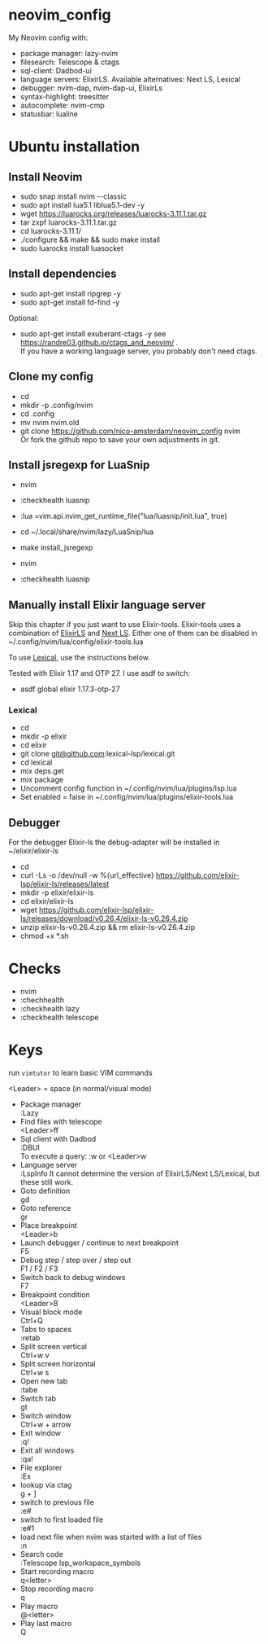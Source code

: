 # neovim_config
My Neovim config with:
- package manager: lazy-nvim
- filesearch: Telescope &amp; ctags
- sql-client: Dadbod-ui
- language servers: ElixirLS. Available alternatives: Next LS, Lexical
- debugger: nvim-dap, nvim-dap-ui, ElixirLs 
- syntax-highlight: treesitter
- autocomplete: nvim-cmp 
- statusbar: lualine

# Ubuntu installation

## Install Neovim

- sudo snap install nvim --classic
- sudo apt install lua5.1 liblua5.1-dev -y
- wget https://luarocks.org/releases/luarocks-3.11.1.tar.gz
- tar zxpf luarocks-3.11.1.tar.gz
- cd luarocks-3.11.1/
- ./configure && make && sudo make install
- sudo luarocks install luasocket

## Install dependencies

- sudo apt-get install ripgrep -y
- sudo apt-get install fd-find -y

Optional:
- sudo apt-get install exuberant-ctags -y
  see https://randre03.github.io/ctags_and_neovim/
.\
If you have a working language server, you probably don't need ctags.

## Clone my config

- cd
- mkdir -p .config/nvim
- cd .config
- mv nvim nvim.old
- git clone https://github.com/nico-amsterdam/neovim_config nvim\
Or fork the github repo to save your own adjustments in git.

## Install jsregexp for LuaSnip
- nvim
- :checkhealth luasnip
- :lua =vim.api.nvim_get_runtime_file("lua/luasnip/init.lua", true)

- cd ~/.local/share/nvim/lazy/LuaSnip/lua
- make install_jsregexp

- nvim
- :checkhealth luasnip

## Manually install Elixir language server

Skip this chapter if you just want to use Elixir-tools.
Elixir-tools uses a combination of [ElixirLS](https://github.com/elixir-lsp/elixir-ls) and [Next LS](https://github.com/elixir-tools/next-ls). Either one of them can be disabled in ~/.config/nvim/lua/config/elixir-tools.lua

To use [Lexical](https://github.com/lexical-lsp/lexical), use the instructions below.

Tested with Elixir 1.17 and OTP 27. 
I use asdf to switch:
- asdf global elixir 1.17.3-otp-27

### Lexical
- cd
- mkdir -p elixir
- cd elixir
- git clone git@github.com:lexical-lsp/lexical.git
- cd lexical
- mix deps.get
- mix package
- Uncomment config function in ~/.config/nvim/lua/plugins/lsp.lua 
- Set enabled = false in ~/.config/nvim/lua/plugins/elixir-tools.lua 

## Debugger

For the debugger Elixir-ls the debug-adapter will be installed in ~/elixir/elixir-ls

- cd
- curl -Ls -o /dev/null -w %{url_effective} https://github.com/elixir-lsp/elixir-ls/releases/latest
- mkdir -p elixir/elixir-ls
- cd elixir/elixir-ls
- wget https://github.com/elixir-lsp/elixir-ls/releases/download/v0.26.4/elixir-ls-v0.26.4.zip
- unzip elixir-ls-v0.26.4.zip && rm elixir-ls-v0.26.4.zip
- chmod +x *.sh

# Checks

- nvim
- :chechhealth
- :checkhealth lazy
- :checkhealth telescope


# Keys

run `vimtutor` to learn basic VIM commands

\<Leader\> = space (in normal/visual mode)

- Package manager\
  :Lazy
- Find files with telescope\
  \<Leader\>ff
- Sql client with Dadbod\
  :DBUI\
  To execute a query: :w or \<Leader\>w
- Language server\
  :LspInfo
  It cannot determine the version of ElixirLS/Next LS/Lexical, but these still work.
- Goto definition\
  gd
- Goto reference\
  gr
- Place breakpoint\
  \<Leader\>b
- Launch debugger / continue to next breakpoint\
  F5
- Debug step / step over / step out\
  F1 / F2 / F3
- Switch back to debug windows\
  F7
- Breakpoint condition\
  \<Leader\>B
- Visual block mode\
  Ctrl+Q
- Tabs to spaces\
  :retab
- Split screen vertical\
  Ctrl+w v
- Split screen horizontal\
  Ctrl+w s
- Open new tab\
  :tabe
- Switch tab\
  gt
- Switch window\
  Ctrl+w + arrow
- Exit window\
  :q!
- Exit all windows\
  :qa!
- File explorer\
  :Ex
- lookup via ctag\
  g + ]
- switch to previous file\
  :e#
- switch to first loaded file\
  :e#1
- load next file when nvim was started with a list of files\
  :n
- Search code\
  :Telescope lsp_workspace_symbols
- Start recording macro\
  q\<letter\>
- Stop recording macro\
  q
- Play macro\
  @\<letter\>
- Play last macro\
  Q
